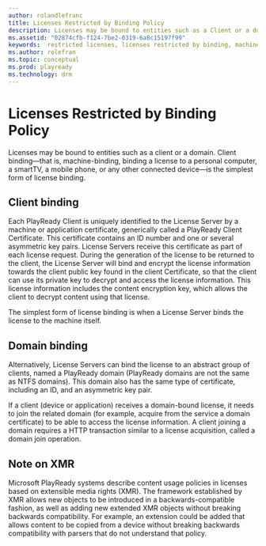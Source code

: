 ```yaml
---
author: rolandlefranc
title: Licenses Restricted by Binding Policy
description: Licenses may be bound to entities such as a Client or a domain.
ms.assetid: "02874cfb-f124-7be2-0319-6a8c15197f99"
keywords:  restricted licenses, licenses restricted by binding, machine binding, domain binding
ms.author: rolefran
ms.topic: conceptual
ms.prod: playready
ms.technology: drm
---
```



# Licenses Restricted by Binding Policy


Licenses may be bound to entities such as a client or a domain. Client binding&mdash;that is, machine-binding, binding a license to a personal computer, a smartTV, a mobile phone, or any other connected device&mdash;is the simplest form of license binding.

<a id="ID4E5"></a>



## Client binding


Each PlayReady Client is uniquely identified to the License Server by a machine or application certificate, generically called a PlayReady Client Certificate. This certificate contains an ID number and one or several asymmetric key pairs. License Servers receive this certificate as part of each license request. During the generation of the license to be returned to the client, the License Server will bind and encrypt the license information towards the client public key found in the client Certificate, so that the client can use its private key to decrypt and access the license information. This license information includes the content encryption key, which allows the client to decrypt content using that license.


The simplest form of license binding is when a License Server binds the license to the machine itself.

<a id="ID4EHB"></a>



## Domain binding


Alternatively, License Servers can bind the license to an abstract group of clients, named a PlayReady domain (PlayReady domains are not the same as NTFS domains). This domain also has the same type of certificate, including an ID, and an asymmetric key pair.


If a client (device or application) receives a domain-bound license, it needs to join the related domain (for example, acquire from the service a domain certificate) to be able to access the license information. A client joining a domain requires a HTTP transaction similar to a license acquisition, called a domain join operation.

<a id="ID4EQB"></a>



## Note on XMR


Microsoft PlayReady systems describe content usage policies in licenses based on extensible media rights (XMR). The framework established by XMR allows new objects to be introduced in a backwards-compatible fashion, as well as adding new extended XMR objects without breaking backwards compatibility. For example, an extension could be added that allows content to be copied from a device without breaking backwards compatibility with parsers that do not understand that policy.

